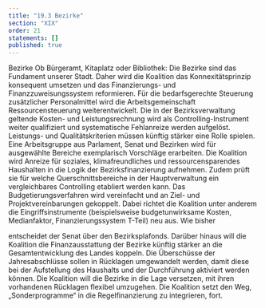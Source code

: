 ```yaml
---
title: "19.3 Bezirke"
section: "XIX"
order: 21
statements: []
published: true
---
```

Bezirke
Ob Bürgeramt, Kitaplatz oder Bibliothek: Die Bezirke sind das Fundament unserer Stadt.
Daher wird die Koalition das Konnexitätsprinzip konsequent umsetzen und das Finanzierungs-
und Finanzzuweisungssystem reformieren. Für die bedarfsgerechte Steuerung zusätzlicher
Personalmittel wird die Arbeitsgemeinschaft Ressourcensteuerung weiterentwickelt. Die in der
Bezirksverwaltung geltende Kosten- und Leistungsrechnung wird als Controlling-Instrument
weiter qualifiziert und systematische Fehlanreize werden aufgelöst. Leistungs- und
Qualitätskriterien müssen künftig stärker eine Rolle spielen. Eine Arbeitsgruppe aus
Parlament, Senat und Bezirken wird für ausgewählte Bereiche exemplarisch Vorschläge
erarbeiten.
Die Koalition wird Anreize für soziales, klimafreundliches und ressourcensparendes
Haushalten in die Logik der Bezirksfinanzierung aufnehmen. Zudem prüft sie für welche
Querschnittsbereiche in der Hauptverwaltung ein vergleichbares Controlling etabliert werden
kann.
Das Budgetierungsverfahren wird vereinfacht und an Ziel- und Projektvereinbarungen
gekoppelt. Dabei richtet die Koalition unter anderem die Eingriffsinstrumente (beispielsweise
budgetunwirksame Kosten, Medianfaktor, Finanzierungssystem T-Teil) neu aus. Wie bisher


entscheidet der Senat über den Bezirksplafonds. Darüber hinaus will die Koalition die
Finanzausstattung der Bezirke künftig stärker an die Gesamtentwicklung des Landes koppeln.
Die Überschüsse der Jahresabschlüsse sollen in Rücklagen umgewandelt werden, damit
diese bei der Aufstellung des Haushalts und der Durchführung aktiviert werden können. Die
Koalition will die Bezirke in die Lage versetzen, mit ihren vorhandenen Rücklagen flexibel
umzugehen.
Die Koalition setzt den Weg, „Sonderprogramme“ in die Regelfinanzierung zu integrieren, fort.
